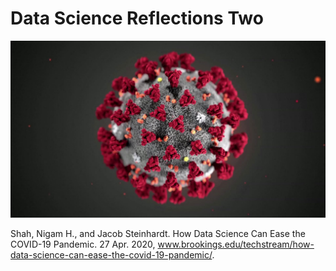 # Data Science Reflections Two

![](covid_19.jpg)

Shah, Nigam H., and Jacob Steinhardt. How Data Science Can Ease the COVID-19 Pandemic. 27 Apr. 2020, www.brookings.edu/techstream/how-data-science-can-ease-the-covid-19-pandemic/. 
